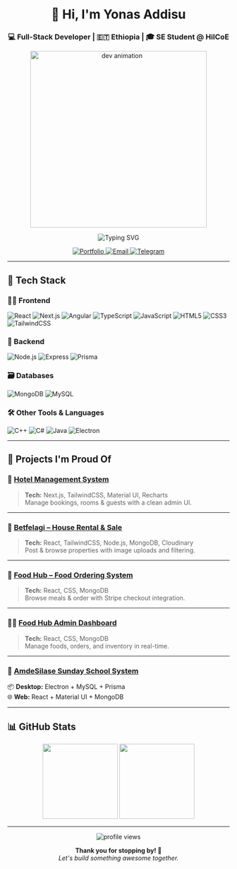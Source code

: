 <h1 align="center">👋 Hi, I'm Yonas Addisu</h1>
<h3 align="center">💻 Full-Stack Developer | 🇪🇹 Ethiopia | 🎓 SE Student @ HilCoE</h3>

<p align="center">
  <img src="https://cdn.dribbble.com/users/1162077/screenshots/3848914/programmer.gif" width="400" alt="dev animation" />
</p>

<p align="center">
  <img src="https://readme-typing-svg.demolab.com?font=Fira+Code&pause=1000&color=FFA500&center=true&vCenter=true&width=435&lines=Passionate+Full-Stack+Developer;Creative+Web+and+Desktop+Solutions;Always+Learning+New+Techs!" alt="Typing SVG" />
</p>

<p align="center">
  <a href="https://github.com/yoni-crypto?tab=repositories">
    <img alt="Portfolio" src="https://img.shields.io/badge/-See%20My%20Projects-black?style=for-the-badge&logo=github">
  </a>
  <a href="mailto:yonidisu111@gmail.com">
    <img alt="Email" src="https://img.shields.io/badge/-yonidisu111@gmail.com-c14438?style=for-the-badge&logo=Gmail&logoColor=white">
  </a>
  <a href="https://t.me/Yoni_yoye">
    <img alt="Telegram" src="https://img.shields.io/badge/-@Yoni_yoye-2CA5E0?style=for-the-badge&logo=telegram&logoColor=white">
  </a>
</p>

---

## 🧰 Tech Stack

### 👨‍💻 Frontend
![React](https://img.shields.io/badge/-React-20232A?style=for-the-badge&logo=react)
![Next.js](https://img.shields.io/badge/-Next.js-000000?style=for-the-badge&logo=next.js)
![Angular](https://img.shields.io/badge/-Angular-DD0031?style=for-the-badge&logo=angular)
![TypeScript](https://img.shields.io/badge/-TypeScript-007ACC?style=for-the-badge&logo=typescript)
![JavaScript](https://img.shields.io/badge/-JavaScript-F7DF1E?style=for-the-badge&logo=javascript&logoColor=black)
![HTML5](https://img.shields.io/badge/-HTML5-E34F26?style=for-the-badge&logo=html5)
![CSS3](https://img.shields.io/badge/-CSS3-1572B6?style=for-the-badge&logo=css3)
![TailwindCSS](https://img.shields.io/badge/-TailwindCSS-38B2AC?style=for-the-badge&logo=tailwind-css)

### 🧠 Backend
![Node.js](https://img.shields.io/badge/-Node.js-339933?style=for-the-badge&logo=node.js)
![Express](https://img.shields.io/badge/-Express-black?style=for-the-badge&logo=express)
![Prisma](https://img.shields.io/badge/-Prisma-2D3748?style=for-the-badge&logo=prisma)

### 🗃️ Databases
![MongoDB](https://img.shields.io/badge/-MongoDB-47A248?style=for-the-badge&logo=mongodb)
![MySQL](https://img.shields.io/badge/-MySQL-4479A1?style=for-the-badge&logo=mysql)

### 🛠️ Other Tools & Languages
![C++](https://img.shields.io/badge/-C++-00599C?style=for-the-badge&logo=c%2b%2b)
![C#](https://img.shields.io/badge/-C%23-239120?style=for-the-badge&logo=c-sharp)
![Java](https://img.shields.io/badge/-Java-007396?style=for-the-badge&logo=java)
![Electron](https://img.shields.io/badge/-Electron-47848F?style=for-the-badge&logo=electron)

---

## 🚀 Projects I'm Proud Of

### 🏨 [Hotel Management System](https://hotel-managment-nextjs-frontend.onrender.com)  
> **Tech:** Next.js, TailwindCSS, Material UI, Recharts  
Manage bookings, rooms & guests with a clean admin UI.

---

### 🏡 [Betfelagi – House Rental & Sale](https://betfelagi.vercel.app)  
> **Tech:** React, TailwindCSS, Node.js, MongoDB, Cloudinary  
Post & browse properties with image uploads and filtering.

---

### 🍔 [Food Hub – Food Ordering System](https://foodsite-fr.vercel.app)  
> **Tech:** React, CSS, MongoDB  
Browse meals & order with Stripe checkout integration.

---

### 👨‍🍳 [Food Hub Admin Dashboard](https://foodsite-admin.vercel.app)  
> **Tech:** React, CSS, MongoDB  
Manage foods, orders, and inventory in real-time.

---

### 🏫 [AmdeSilase Sunday School System](https://amdesilase.vercel.app)  
📦 **Desktop:** Electron + MySQL + Prisma  
🌐 **Web:** React + Material UI + MongoDB

---

## 📊 GitHub Stats

<p align="center">
  <img src="https://github-readme-stats.vercel.app/api?username=yoni-crypto&show_icons=true&theme=radical" height="170" />
  <img src="https://github-readme-stats.vercel.app/api/top-langs/?username=yoni-crypto&layout=compact&theme=radical" height="170" />
</p>

---

<p align="center">
  <img src="https://komarev.com/ghpvc/?username=yoni-crypto&label=Profile%20views&color=FFA500&style=flat-square" alt="profile views"/>
</p>

<p align="center">
  <b>Thank you for stopping by! 🚀</b><br/>
  <i>Let's build something awesome together.</i>
</p>
